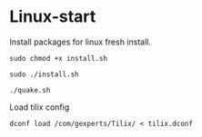 # Linux-start
Install packages for linux fresh install.

```shell
sudo chmod +x install.sh  

sudo ./install.sh  

./quake.sh
```  
Load tilix config  
```shell  
dconf load /com/gexperts/Tilix/ < tilix.dconf
```
